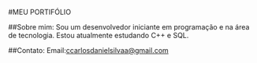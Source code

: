 #MEU PORTIFÓLIO

##Sobre mim:
Sou um desenvolvedor iniciante em programação e na área de tecnologia. Estou atualmente estudando C++ e SQL.

##Contato:
Email:ccarlosdanielsilvaa@gmail.com
